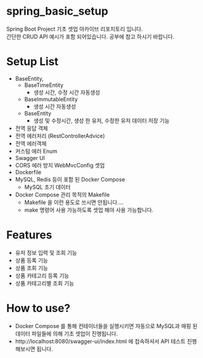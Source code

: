 # spring_basic_setup
Spring Boot Project 기초 셋업 아카이브 리포지토리 입니다.  
간단한 CRUD API 예시가 포함 되어있습니다. 공부에 참고 하시기 바랍니다. 

# Setup List
- BaseEntity, 
  - BaseTimeEntity
    - 생성 시간, 수정 시간 자동생성
  - BaseImmutableEntity
    - 생성 시간 자동생성
  - BaseEntity
    - 생성 및 수정시간, 생성 한 유저, 수정한 유저 데이터 저장 기능
- 전역 응답 객체
- 전역 에러처리 (RestControllerAdvice)
- 전역 에러객체
- 커스텀 에러 Enum
- Swagger UI
- CORS 에러 방지 WebMvcConfig 셋업
- Dockerfile
- MySQL, Redis 등이 포함 된 Docker Compose
  - MySQL 초기 데이터
- Docker Compose 관리 목적의 Makefile
  - Makefile 을 이런 용도로 쓰시면 안됩니다....
  - make 명령어 사용 가능하도록 셋업 해야 사용 가능합니다. 

# Features
- 유저 정보 입력 및 조회 기능
- 상품 등록 기능
- 상품 조회 기능
- 상품 카테고리 등록 기능
- 상품 카테고리별 조회 기능

# How to use?
- Docker Compose 를 통해 컨테이너들을 실행시키면 자동으로 MySQL과 매핑 된 데이터 파일들에 의해 기초 셋업이 진행됩니다. 
- http://localhost:8080/swagger-ui/index.html 에 접속하셔서 API 테스트 진행 해보시면 됩니다. 
